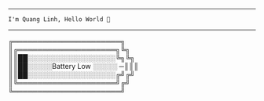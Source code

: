 ----------------------------------------
    I'm Quang Linh, Hello World 👋
----------------------------------------
 ╔══════════════════════╗                                                                                                                                               
 ║╔════════════════════╗╚╗                                                              
 ║║██░░░░░░░░░░░░░░░░░░╚╗╚╗                                                     
 ║║██░░░░░Battery Low ░░░░░ ─║║║                                                                                                                                
 ║║██░░░░░░░░░░░░░░░░░░╔╝╔╝                                                                                                             
 ║╚════════════════════╝╔╝                                                                  
 ╚══════════════════════╝                                                                                                               
  
